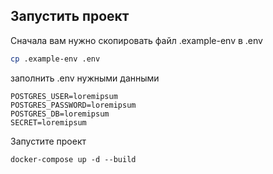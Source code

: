 ## Запустить проект

Сначала вам нужно скопировать файл .example-env в .env 

```bash
cp .example-env .env
```

заполнить .env нужными данными

```
POSTGRES_USER=loremipsum
POSTGRES_PASSWORD=loremipsum
POSTGRES_DB=loremipsum
SECRET=loremipsum
```

Запустите проект 

```
docker-compose up -d --build
```